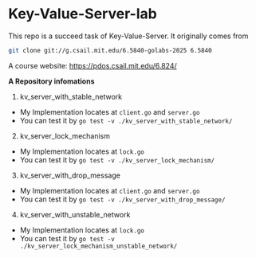 # Key-Value-Server-lab
This repo is a succeed task of Key-Value-Server. It originally comes from

```bash
git clone git://g.csail.mit.edu/6.5840-golabs-2025 6.5840
```

A course website: https://pdos.csail.mit.edu/6.824/

**A Repository infomations**

1. kv_server_with_stable_network
- My Implementation locates at `client.go` and `server.go`
- You can test it by `go test -v ./kv_server_with_stable_network/`

2. kv_server_lock_mechanism
- My Implementation locates at `lock.go`
- You can test it by `go test -v ./kv_server_lock_mechanism/`

3. kv_server_with_drop_message
- My Implementation locates at `client.go` and `server.go`
- You can test it by `go test -v ./kv_server_with_drop_message/`

4. kv_server_with_unstable_network
- My Implementation locates at `lock.go`
- You can test it by `go test -v ./kv_server_lock_mechanism_unstable_network/`
